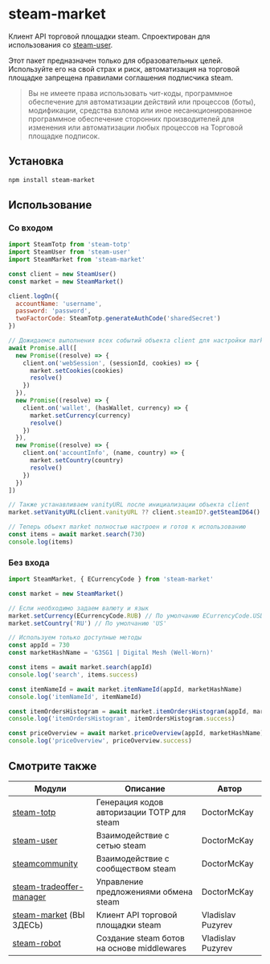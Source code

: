 # steam-market

Клиент API торговой площадки steam. Спроектирован для использования
со [steam-user](https://github.com/DoctorMcKay/node-steam-user).

Этот пакет предназначен только для образовательных целей. Используйте его на свой страх и риск, автоматизация на
торговой площадке запрещена правилами соглашения подписчика steam.

> Вы не имеете права использовать чит-коды, программное обеспечение для автоматизации действий или процессов (боты),
> модификации, средства взлома или иное несанкционированное программное обеспечение сторонних производителей для
> изменения или автоматизации любых процессов на Торговой площадке подписок.

## Установка

```bash
npm install steam-market
```

## Использование

### Со входом

```javascript
import SteamTotp from 'steam-totp'
import SteamUser from 'steam-user'
import SteamMarket from 'steam-market'

const client = new SteamUser()
const market = new SteamMarket()

client.logOn({
  accountName: 'username',
  password: 'password',
  twoFactorCode: SteamTotp.generateAuthCode('sharedSecret')
})

// Дожидаемся выполнения всех событий объекта client для настройки market перед его использованием
await Promise.all([
  new Promise((resolve) => {
    client.on('webSession', (sessionId, cookies) => {
      market.setCookies(cookies)
      resolve()
    })
  }),
  new Promise((resolve) => {
    client.on('wallet', (hasWallet, currency) => {
      market.setCurrency(currency)
      resolve()
    })
  }),
  new Promise((resolve) => {
    client.on('accountInfo', (name, country) => {
      market.setCountry(country)
      resolve()
    })
  })
])

// Также устанавливаем vanityURL после инициализации объекта client
market.setVanityURL(client.vanityURL ?? client.steamID?.getSteamID64() ?? '')

// Теперь объект market полностью настроен и готов к использованию
const items = await market.search(730)
console.log(items)
```

### Без входа

```javascript
import SteamMarket, { ECurrencyCode } from 'steam-market'

const market = new SteamMarket()

// Если необходимо задаем валюту и язык
market.setCurrency(ECurrencyCode.RUB) // По умолчанию ECurrencyCode.USD
market.setCountry('RU') // По умолчанию 'US'

// Используем только доступные методы
const appId = 730
const marketHashName = 'G3SG1 | Digital Mesh (Well-Worn)'

const items = await market.search(appId)
console.log('search', items.success)

const itemNameId = await market.itemNameId(appId, marketHashName)
console.log('itemNameId', itemNameId)

const itemOrdersHistogram = await market.itemOrdersHistogram(appId, marketHashName, itemNameId)
console.log('itemOrdersHistogram', itemOrdersHistogram.success)

const priceOverview = await market.priceOverview(appId, marketHashName)
console.log('priceOverview', priceOverview.success)
```

## Смотрите также

| Модули                                                                                   | Описание                                   | Автор             |
|------------------------------------------------------------------------------------------|--------------------------------------------|-------------------|
| [steam-totp](https://github.com/DoctorMcKay/node-steam-totp)                             | Генерация кодов авторизации TOTP для steam | DoctorMcKay       |
| [steam-user](https://github.com/DoctorMcKay/node-steam-user)                             | Взаимодействие с сетью steam               | DoctorMcKay       |
| [steamcommunity](https://github.com/DoctorMcKay/node-steamcommunity)                     | Взаимодействие с сообществом steam         | DoctorMcKay       |
| [steam-tradeoffer-manager](https://github.com/DoctorMcKay/node-steam-tradeoffer-manager) | Управление предложениями обмена steam      | DoctorMcKay       |
| [steam-market](https://github.com/vladislav-puzyrev/steam-market) (ВЫ ЗДЕСЬ)             | Клиент API торговой площадки steam         | Vladislav Puzyrev |
| [steam-robot](https://github.com/vladislav-puzyrev/steam-robot)                          | Создание steam ботов на основе middlewares | Vladislav Puzyrev |
